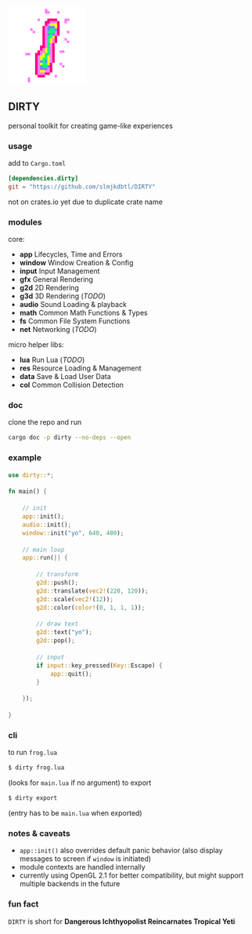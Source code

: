 ![icon](icon.png)

## DIRTY
personal toolkit for creating game-like experiences

### usage
add to `Cargo.toml`
```toml
[dependencies.dirty]
git = "https://github.com/slmjkdbtl/DIRTY"
```
not on crates.io yet due to duplicate crate name

### modules

core:

- **app** Lifecycles, Time and Errors
- **window** Window Creation & Config
- **input** Input Management
- **gfx** General Rendering
- **g2d** 2D Rendering
- **g3d** 3D Rendering (*TODO*)
- **audio** Sound Loading & playback
- **math** Common Math Functions & Types
- **fs** Common File System Functions
- **net** Networking (*TODO*)

micro helper libs:

- **lua** Run Lua (*TODO*)
- **res** Resource Loading & Management
- **data** Save & Load User Data
- **col** Common Collision Detection

### doc
clone the repo and run
```bash
cargo doc -p dirty --no-deps --open
```

### example
```rust
use dirty::*;

fn main() {

	// init
	app::init();
	audio::init();
	window::init("yo", 640, 480);

	// main loop
	app::run(|| {

		// transform
		g2d::push();
		g2d::translate(vec2!(220, 120));
		g2d::scale(vec2!(12));
		g2d::color(color!(0, 1, 1, 1));

		// draw text
		g2d::text("yo");
		g2d::pop();

		// input
		if input::key_pressed(Key::Escape) {
			app::quit();
		}

	});

}
```

### cli
to run `frog.lua`
```sh
$ dirty frog.lua
```
(looks for `main.lua` if no argument)
to export
```sh
$ dirty export
```
(entry has to be `main.lua` when exported)

### notes & caveats

- `app::init()` also overrides default panic behavior (also display messages to screen if `window` is initiated)
- module contexts are handled internally
- currently using OpenGL 2.1 for better compatibility, but might support multiple backends in the future

### fun fact
`DIRTY` is short for **Dangerous Ichthyopolist Reincarnates Tropical Yeti**

